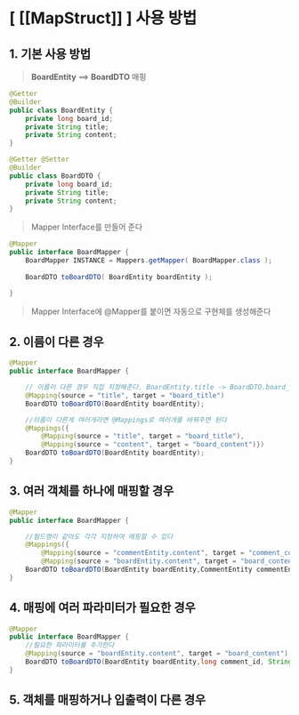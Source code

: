 # [ [[MapStruct]] ] 사용 방법
## 1. 기본 사용 방법
>**BoardEntity** ==> **BoardDTO** 매핑
```java
@Getter
@Builder
public class BoardEntity {
	private long board_id;
	private String title;
	private String content;
}
```
```java
@Getter @Setter
@Builder
public class BoardDTO {
	private long board_id;
	private String title;
	private String content;
}
```
>Mapper Interface를 만들어 준다
```java
@Mapper
public interface BoardMapper {
	BoardMapper INSTANCE = Mappers.getMapper( BoardMapper.class );
	
	BoardDTO toBoardDTO( BoardEntity boardEntity );

}
```
>Mapper Interface에 @Mapper를 붙이면 자동으로 구현체를 생성해준다

## 2. 이름이 다른 경우
```java
@Mapper
public interface BoardMapper {

	// 이름이 다른 경우 직접 지정해준다. BoardEntity.title -> BoardDTO.board_title
	@Mapping(source = "title", target = "board_title")
	BoardDTO toBoardDTO(BoardEntity boardEntity);

	//이름이 다른게 여러개라면 @Mappings로 여러개를 바꿔주면 된다
	@Mappings({
		@Mapping(source = "title", target = "board_title"),
		@Mapping(source = "content", target = "board_content")})
	BoardDTO toBoardDTO(BoardEntity boardEntity);
}
```
## 3. 여러 객체를 하나에 매핑할 경우
```java
@Mapper
public interface BoardMapper {

	//필드명이 같아도 각각 지정하여 매핑할 수 있다
	@Mappings({
		@Mapping(source = "commentEntity.content", target = "comment_content"),
		@Mapping(source = "boardEntity.content", target = "board_content")})
	BoardDTO toBoardDTO(BoardEntity boardEntity,CommentEntity commentEntity);
}
```


## 4. 매핑에 여러 파라미터가 필요한 경우
```java
@Mapper
public interface BoardMapper {
	//필요한 파라미터를 추가한다
	@Mapping(source = "boardEntity.content", target = "board_content")
	BoardDTO toBoardDTO(BoardEntity boardEntity,long comment_id, String comment_content);
}
```

## 5.  객체를 매핑하거나 입출력이 다른 경우
